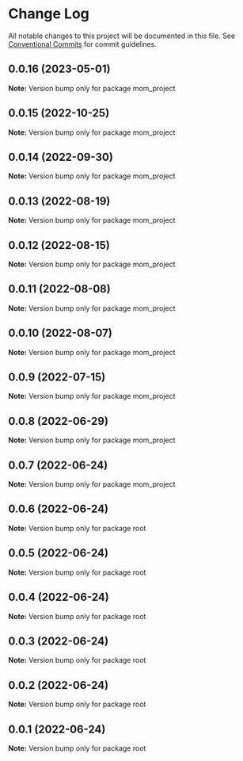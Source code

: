 # Change Log

All notable changes to this project will be documented in this file.
See [Conventional Commits](https://conventionalcommits.org) for commit guidelines.

## 0.0.16 (2023-05-01)

**Note:** Version bump only for package mom_project

## 0.0.15 (2022-10-25)

**Note:** Version bump only for package mom_project

## 0.0.14 (2022-09-30)

**Note:** Version bump only for package mom_project

## 0.0.13 (2022-08-19)

**Note:** Version bump only for package mom_project

## 0.0.12 (2022-08-15)

**Note:** Version bump only for package mom_project

## 0.0.11 (2022-08-08)

**Note:** Version bump only for package mom_project

## 0.0.10 (2022-08-07)

**Note:** Version bump only for package mom_project

## 0.0.9 (2022-07-15)

**Note:** Version bump only for package mom_project

## 0.0.8 (2022-06-29)

**Note:** Version bump only for package mom_project

## 0.0.7 (2022-06-24)

**Note:** Version bump only for package mom_project

## 0.0.6 (2022-06-24)

**Note:** Version bump only for package root

## 0.0.5 (2022-06-24)

**Note:** Version bump only for package root

## 0.0.4 (2022-06-24)

**Note:** Version bump only for package root

## 0.0.3 (2022-06-24)

**Note:** Version bump only for package root

## 0.0.2 (2022-06-24)

**Note:** Version bump only for package root

## 0.0.1 (2022-06-24)

**Note:** Version bump only for package root
